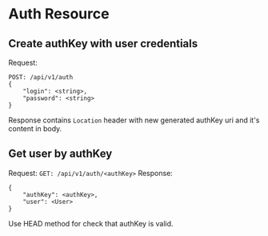 # Auth Resource

## Create authKey with user credentials

Request: 
```
POST: /api/v1/auth
{
    "login": <string>,
    "password": <string>
}
```
Response contains `Location` header with new generated authKey uri and it's content in body. 

## Get user by authKey
Request: 
`GET: /api/v1/auth/<authKey>`
Response: 
```
{
    "authKey": <authKey>,
    "user": <User>
}
```

Use HEAD method for check that authKey is valid. 
